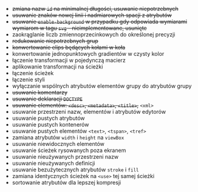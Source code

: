 - ~~zmiana nazw `id` na minimalnej długości, usuwanie niepotrzebnych~~
- ~~usuwanie znaków nowej linii i nadmiarowych spacji z atrybutów~~
- ~~usuwanie `enable-background` w przypadku gdy odpowiada wymiarami wymiarom w tagu `svg` - nieimplementowane, usunięte~~
- zaokrąglanie liczb zmiennoprzecinkowych do określonej precyzji
- ~~redukowanie niepotrzebnych grup~~
- ~~konwertowanie elips będących kołami w koła~~
- konwertowanie jednopunktowych gradientów w czysty kolor
- łączenie transformacji w pojedynczą macierz
- aplikowanie transformacji na ścieżki
- łączenie ścieżek
- łączenie styli
- wyłączanie wspólnych atrybutów elementów grupy do atrybutów grupy
- ~~usuwanie komentarzy~~
- ~~usuwanie deklaracji `DOCTYPE`~~
- ~~usuwanie elementów: `<desc>`, `<metadata>`, `<title>`,~~ `<xml>`
- usuwanie przestrzeni nazw, elementów i atrybutów edytorów
- usuwanie pustych atrybutów
- usuwanie pustych kontenerów
- usuwanie pustych elementów `<text>`, `<tspan>`, `<tref>`
- zamiana atrybutów `width` i `height` na `viewBox`
- usuwanie niewidocznych elementów
- usuwanie ścieżek rysowanych poza ekranem
- usuwanie nieużywanych przestrzeni nazw
- usuwanie nieużywanych definicji
- usuwanie bezużytecznych atrybutów `stroke` i `fill`
- zamiana identycznych ścieżek na `<use>` tej samej ścieżki
- sortowanie atrybutów dla lepszej kompresji

